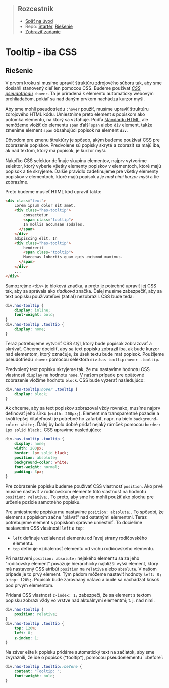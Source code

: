 <div class="hidden">

> ## Rozcestník
> - [Späť na úvod](../../README.md)
> - Repo: [Štartér](/../../tree/main/css/tooltip), [Riešenie](/../../tree/solution/css/tooltip)
> - [Zobraziť zadanie](zadanie.md)

# Tooltip - iba CSS

</div>

## Riešenie

V prvom kroku si musíme upraviť štruktúru zdrojového súboru tak, aby sme dosiahli stanovený cieľ len pomocou CSS. Budeme používať [*CSS pseudotriedu*](https://www.w3schools.com/css/css_pseudo_classes.asp) `:hover`. Tá je priradená k elementu automaticky webovým prehliadačom, pokiaľ sa nad daným prvkom nachádza kurzor myši. 

Aby sme mohli pseudotriedu `:hover` použiť, musíme upraviť štruktúru zdrojového HTML kódu. Umiestnime preto element s popiskom ako potomka elementu, na ktorý sa vzťahuje. Podľa [štandardu HTML](https://html.spec.whatwg.org/multipage/text-level-semantics.html#the-span-element), ale nemôžeme vložiť do elementu `span` ďalší `span` alebo `div` element, takže zmeníme element `span` obsahujúci popisok na element `div`.

Dôvodom pre zmenu štruktúry je spôsob, akým budeme používať CSS pre zobrazenie popiskov. Predvolene sú popisky skryté a zobraziť sa majú iba, ak nad textom, ktorý má popisok, je kurzor myši. 

Nakoľko CSS selektor definuje skupinu elementov, najprv vytvoríme selektor, ktorý vyberie všetky elementy popiskov v elementoch, ktoré majú popisok a tie skryjeme. Ďalšie pravidlo zadefinujeme pre všetky elementy popiskov v elementoch, ktoré majú popisok a *je nad nimi kurzor myši* a tie zobrazíme.

Preto budeme musieť HTML kód upraviť takto:

```html
<div class="text">
    Lorem ipsum dolor sit amet,
    <div class="has-tooltip">
        consectetur
        <span class="tooltip">
        In mollis accumsan sodales.
      </span>
    </div>
    adipiscing elit. In
    <div class="has-tooltip">
        hendrerit
        <span class="tooltip">
        Maecenas lobortis quam quis euismod maximus.
      </span>
    </div>
    ... 
</div>
```

Samozrejme `<div>` je bloková značka, a preto je potrebné upraviť jej CSS tak, aby sa správala ako *riadková* značka. Ďalej musíme zabezpečiť, aby sa text popisku používateľovi (zatiaľ) nezobrazil. CSS bude teda:

```css
div.has-tooltip {
    display: inline;
    font-weight: bold;
}
div.has-tooltip .tooltip {
    display: none;
}
```

Teraz potrebujeme vytvoriť CSS štýl, ktorý bude popisok zobrazovať a skrývať. Chceme docieliť, aby sa text popisku zobrazil iba, ak bude kurzor nad elementom, ktorý označuje, že úsek textu bude mať popisok. Použijeme pseudotriedu `:hover` pomocou selektora `div.has-tooltip:hover .tooltip`.

Predvolený text popisku skryjeme tak, že mu nastavíme hodnotu CSS vlastnosti `display` na hodnotu `none`. V našom prípade pre opätovné zobrazenie vložíme hodnotu `block`. CSS bude vyzerať nasledujúco:

```css
div.has-tooltip:hover .tooltip {
    display: block;
}
```

Ak chceme, aby sa text popiskov zobrazoval vždy rovnako, musíme najprv definovať jeho šírku (`width: 200px;`). Element má transparentné pozadie a kvôli lepšej čitateľnosti je potrebné ho zafarbiť, napr. na bielo `background-color: white;`. Ďalej by bolo dobré pridať nejaký rámček pomocou `border: 1px solid black;`. CSS upravíme nasledujúco:

```css
div.has-tooltip .tooltip {
    display: none;
    width: 200px;
    border: 1px solid black;
    position: absolute;
    background-color: white;
    font-weight: normal;
    padding: 3px;
}
```

Pre zobrazenie popisku budeme používať CSS vlastnosť `position`. Ako prvé musíme nastaviť v rodičovskom elemente túto vlastnosť na hodnotu `position: relative;`. To preto, aby sme ho mohli použiť ako plochu pre určenie pozície samotného popisku.

Pre umiestnenie popisku mu nastavíme `position: absolute;`. To spôsobí, že element s&nbsp;popiskom začne "plávať" nad ostatnými elementmi. Teraz potrebujeme element s&nbsp;popiskom správne umiestniť. To docielime nastavením CSS vlastností `left` a `top`:

- `left` definuje vzdialenosť elementu od ľavej strany rodičovského elementu. 
- `top` definuje vzdialenosť elementu od vrchu rodičovského elementu.

Pri nastavení `position: absolute;` nejakého elementu sa za jeho "rodičovský element" považuje hierarchicky najbližší vyšší element, ktorý má nastavený CSS atribút `position` na `relative` alebo `absolute`. V našom prípade je to prvý element. Tým pádom môžeme nastaviť hodnoty `left: 0;` a `top: 120%;`. Popisok bude zarovnaný naľavo a bude sa nachádzať kúsok pod prvým elementom.

Pridaná CSS vlastnosť `z-index: 1;` zabezpečí, že sa element s textom popisku zobrazí vždy vo vrstve nad aktuálnymi elementmi; t. j. nad nimi.
<div class="end">

```css
div.has-tooltip {
    position: relative;
}
div.has-tooltip .tooltip {
    top: 120%;
    left: 0;
    z-index: 1;
}
```
</div>
Na záver ešte k popisku pridáme automatický text na začiatok, aby sme zvýraznili, že ide o popisok (*tooltip*), pomocou pseudoelementu `::before`:

```css
div.has-tooltip .tooltip::before {     
    content: "Tooltip: ";
    font-weight: bold;
}
```